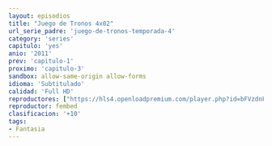 ```yaml
---
layout: episodios
title: "Juego de Tronos 4x02"
url_serie_padre: 'juego-de-tronos-temporada-4'
category: 'series'
capitulo: 'yes'
anio: '2011'
prev: 'capitulo-1'
proximo: 'capitulo-3'
sandbox: allow-same-origin allow-forms
idioma: 'Subtitulado'
calidad: 'Full HD'
reproductores: ["https://hls4.openloadpremium.com/player.php?id=bFVzdnFtbTRVZFI2TjFYc0dKMkJ6cTJLQjdxVDFZZWJtTHhWRjF0bFIxKzYxUngrNU1YK0FKeUhSZWRqeklhay92aVBINmpxZ3h5emlGUkhBcDU5YWc9PQ&sub=https://sub.cuevana2.io/vtt-sub/sub7/Game.Of.Thrones.S04E02.vtt"]
reproductor: fembed
clasificacion: '+10'
tags:
- Fantasia
---
```











